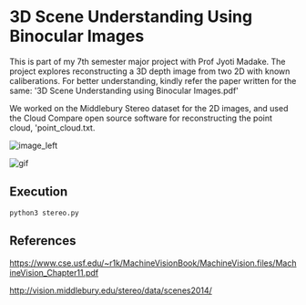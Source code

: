 # 3D Scene Understanding Using Binocular Images

This is part of my 7th semester major project with Prof Jyoti Madake. The project explores reconstructing a 3D depth image from two 2D with known caliberations. 
For better understanding, kindly refer the paper written for the same: '3D Scene Understanding using Binocular Images.pdf'

We worked on the Middlebury Stereo dataset for the 2D images, and used the Cloud Compare open source software for reconstructing the point cloud, 'point_cloud.txt.

![image_left](https://github.com/youngseok-seo/stereo-vision/blob/master/data/images/im0.png)


![gif](https://github.com/youngseok-seo/stereo-vision/blob/master/3D.gif)

## Execution

```
python3 stereo.py
```

## References

https://www.cse.usf.edu/~r1k/MachineVisionBook/MachineVision.files/MachineVision_Chapter11.pdf

http://vision.middlebury.edu/stereo/data/scenes2014/

